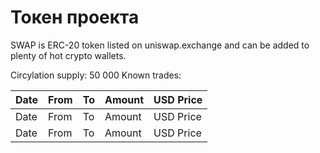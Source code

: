 # Токен проекта

SWAP is ERC-20 token listed on uniswap.exchange and can be added to plenty of hot crypto wallets.

Circylation supply: 50 000
Known trades:

| Date  | From | To | Amount | USD Price |
| ----  | ----------- | ----------- | --- | ----- |
| Date  | From | To | Amount | USD Price |
| Date  | From | To | Amount | USD Price |
